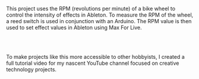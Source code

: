 This project uses the RPM (revolutions per minute) of a bike wheel to control the intensity of effects in Ableton. To measure the RPM of the wheel, a reed switch is used in conjunction with an Arduino. The RPM value is then used to set effect values in Ableton using Max For Live.

<br/><br/>

To make projects like this more accessible to other hobbyists, I created a full tutorial video for my nascent YouTube channel focused on creative technology projects.
